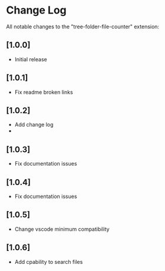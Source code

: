 # Change Log

All notable changes to the "tree-folder-file-counter" extension:

## [1.0.0]

- Initial release

## [1.0.1]

- Fix readme broken links


## [1.0.2]

- Add change log
- 
## [1.0.3]

- Fix documentation issues

## [1.0.4]

- Fix documentation issues

## [1.0.5]

- Change vscode minimum compatibility

## [1.0.6]

- Add cpability to search files